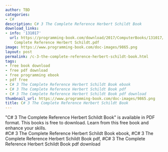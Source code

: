 ```yaml
---
author: TBD
categories:
- C#
description: C# 3 The Complete Reference Herbert Schildt Book
download_links:
- info: '131017'
  url: https://programming-book.com/download/2017/ComputerBooks/131017/C-sharp 3 The
    Complete Reference Herbert Schildt.pdf
image: https://www.programming-book.com/doc-images/9865.png
layout: post
permalink: /c-3-the-complete-reference-herbert-schildt-book.html
tags:
- free book download
- free pdf download
- free programming ebook
- pdf free
- C# 3 The Complete Reference Herbert Schildt Book ebook
- C# 3 The Complete Reference Herbert Schildt Book pdf
- C# 3 The Complete Reference Herbert Schildt Book pdf download
thumbnail_url: https://www.programming-book.com/doc-images/9865.png
title: C# 3 The Complete Reference Herbert Schildt Book
---
```


 
<div class="item-desc text-justify">
  "C# 3 The Complete Reference Herbert Schildt Book" is available in PDF format. This books is free to download. Learn from this free book and enhance your skills.
  <br>
  #C# 3 The Complete Reference Herbert Schildt Book ebook, #C# 3 The Complete Reference Herbert Schildt Book pdf, #C# 3 The Complete Reference Herbert Schildt Book pdf download
</div>